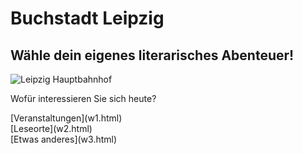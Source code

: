 <link rel="stylesheet" href="/Buchstadt-Leipzig/css/style.css">

# Buchstadt Leipzig

## Wähle dein eigenes literarisches Abenteuer!


![Leipzig Hauptbahnhof](https://upload.wikimedia.org/wikipedia/commons/c/c6/LE_Hauptbahnhof-4.jpg)

Wofür interessieren Sie sich heute?

<div class="button">[Veranstaltungen](w1.html)</div>

<div class="button">[Leseorte](w2.html)</div>

<div class="button">[Etwas anderes](w3.html)</div>
